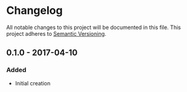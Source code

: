 # Changelog

All notable changes to this project will be documented in this file.
This project adheres to [Semantic Versioning](http://semver.org/).

## 0.1.0 - 2017-04-10
### Added
- Initial creation
